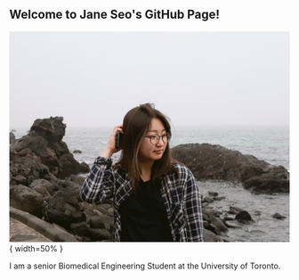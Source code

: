 ## Welcome to Jane Seo's GitHub Page!

![alt text](JHS.JPG){ width=50% }

I am a senior Biomedical Engineering Student at the University of Toronto.
